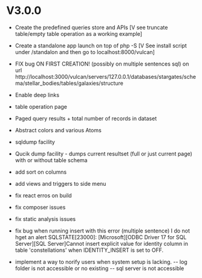 V3.0.0
======
- Create the predefined queries store and APIs [V see truncate table/empty table operation as a working example]
- Create a standalone app launch on top of php -S [V See install script under /standalon and then go to localhost:8000/vulcan]

- FIX bug ON FIRST CREATION! (possibly on multiple sentences sql) on url http://localhost:3000/vulcan/servers/127.0.0.1/databases/stargates/schema/stellar_bodies/tables/galaxies/structure
- Enable deep links
- table operation page  
- Paged query results  + total number of records in dataset
- Abstract colors and various Atoms
- sqldump facility
- Qucik dump facility - dumps current resultset (full or just current page) with or without table schema
- add sort on columns
- add views and triggers to side menu
- fix react erros on build 
- fix composer issues
- fix static analysis issues
- fix bug when running insert with this error (multiple sentence) I do not hget an alert
SQLSTATE[23000]: [Microsoft][ODBC Driver 17 for SQL Server][SQL Server]Cannot insert explicit value for identity column in table 'constellations' when IDENTITY_INSERT is set to OFF.
- implement a way to norify users when system setup is lacking.
-- log folder is not accessible or no existing
-- sql server is not accessible
